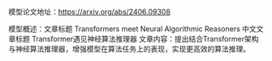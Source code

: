 模型论文地址：https://arxiv.org/abs/2406.09308

模型概述：文章标题 Transformers meet Neural Algorithmic Reasoners
中文文章标题 Transformer遇见神经算法推理器
文章内容：提出结合Transformer架构与神经算法推理器，增强模型在算法任务上的表现，实现更高效的算法推理。
